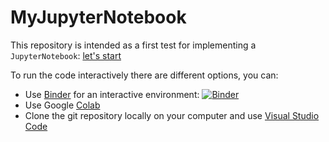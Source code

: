 # MyJupyterNotebook
This repository is intended as a first test for implementing a `JupyterNotebook`: 
[let's start](FirstPage/myFirstJN.ipynb)

To run the code interactively there are different options, you can:
- Use [Binder](https://mybinder.org) for an interactive environment:
[![Binder](https://mybinder.org/badge_logo.svg)](https://mybinder.org/v2/gh/dinardo/JupyterNotebook/main)
- Use Google [Colab](https://colab.research.google.com)
- Clone the git repository locally on your computer and use [Visual Studio Code](https://code.visualstudio.com/)
